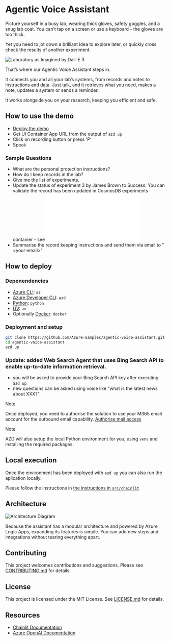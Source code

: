 # Agentic Voice Assistant

Picture yourself in a busy lab, wearing thick gloves, safety goggles, and a snug lab coat. You can’t tap on a screen or use a keyboard - the gloves are too thick.

Yet you need to jot down a brilliant idea to explore later, or quickly cross check the results of another experiment.

![Laboratory as Imagined by Dall-E 3](./docs/images/laboratory.png "Laboratory as imagined by Dalle-E 3")

That’s where our Agentic Voice Assistant steps in.

It connects you and all your lab’s systems, from records and notes to instructions and data. Just talk, and it retrieves what you need, makes a note, updates a system or sends a reminder.

It works alongside you on your research, keeping you efficient and safe.

## How to use the demo

- [Deploy the demo](#how-to-deploy)
- Get UI Container App URL from the output of `azd up`
- Click on recording button or press 'P'
- Speak

### Sample Questions

- What are the personal protection instructions?
- How do I keep records in the lab?
- Give me the list of experiments.
- Update the status of experiment 3 by James Brown to Success. You can validate the record has been updated in CosmosDB experiments container - see ![SQL Statement](./docs/sample_queries/get_experiments.sql)
- Summarise the record keeping instructions and send them via email to "\<your email>"


## How to deploy

### Depenendencies

- [Azure CLI](https://learn.microsoft.com/en-us/cli/azure/what-is-azure-cli): `az`
- [Azure Developer CLI](https://learn.microsoft.com/en-us/azure/developer/azure-developer-cli/overview): `azd`
- [Python](https://www.python.org/about/gettingstarted/): `python`
- [UV](https://docs.astral.sh/uv/getting-started/installation/): `uv`
- Optionally [Docker](https://www.docker.com/get-started/): `docker`

### Deployment and setup

```sh
git clone https://github.com/Azure-Samples/agentic-voice-assistant.git
cd agentic-voice-assistant
azd up
```
### Update: added Web Search Agent that uses Bing Search API to enable up-to-date information retrieval.
- you will be asked to provide your Bing Search API key after executing `azd up`
- new questions can be asked using voice like "what is the latest news about XXX?"

>[!NOTE]
>Once deployed, you need to authorise the solution to use your M365 email account for the outbound email capability.
> [Authorise mail access](./docs/mail_authorisation.md)

>[!NOTE]
>AZD will also setup the local Python environment for you, using `venv` and installing the required packages.

## Local execution

Once the environment has been deployed with `azd up` you can also run the aplication locally.

Please follow the instructions in [the instructions in `src/chainlit`](./src/chainlit/README.md)

## Architecture

![Architecture Diagram](./docs/images/architecture_v0.0.1.png)

Because the assistant has a modular architecture and powered by Azure Logic Apps, expanding its features is simple. You can add new steps and integrations without tearing everything apart.

## Contributing

This project welcomes contributions and suggestions. Please see [CONTRIBUTING.md](CONTRIBUTING.md) for details.

## License

This project is licensed under the MIT License. See [LICENSE.md](LICENSE.md) for details.

## Resources

- [Chainlit Documentation](https://docs.chainlit.io/)
- [Azure OpenAI Documentation](https://docs.microsoft.com/en-us/azure/cognitive-services/openai/)
